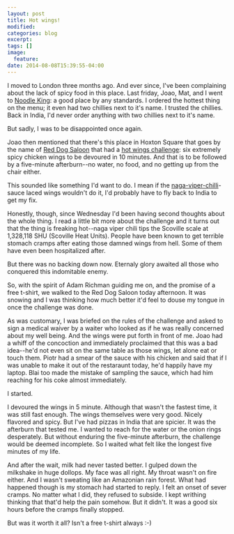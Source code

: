 ```yaml
---
layout: post
title: Hot wings!
modified:
categories: blog
excerpt:
tags: []
image:
  feature:
date: 2014-08-08T15:39:55-04:00
---
```

I moved to London three months ago. And ever since, I've been complaining about the lack of spicy food in this place. Last friday, Joao, Mat, and I went to [Noodle King](http://www.yelp.co.uk/biz/noodle-king-london-2): a good place by any standards. I ordered the hottest thing on the menu; it even had two chillies next to it's name. I trusted the chillies. Back in India, I'd never order anything with two chillies next to it's name.

But sadly, I was to be disappointed once again.

Joao then mentioned that there's this place in Hoxton Square that goes by the name of [Red Dog Saloon](http://www.reddogsaloon.co.uk) that had a [hot wings challenge](http://www.dailymail.co.uk/home/article-2225851/Could-handle-Naga-Viper-chilli-challenge-Chicken-dish-hot-restaurant-makes-diners-sign-waiver.html): six extremely spicy chicken wings to be devoured in 10 minutes. And that is to be followed by a five-minute afterburn--no water, no food, and no getting up from the chair either.

This sounded like something I'd want to do. I mean if the [naga-viper-chilli](http://en.wikipedia.org/wiki/Naga_Viper_pepper)-sauce laced wings wouldn't do it, I'd probably have to fly back to India to get my fix.

Honestly, though, since Wednesday I'd been having second thoughts about the whole thing. I read a little bit more about the challenge and it turns out that the thing is freaking hot--naga viper chili tips the Scoville scale at 1,328,118 SHU (Scoville Heat Units). People have been known to get terrible stomach cramps after eating those damned wings from hell. Some of them have even been hospitalized after.

But there was no backing down now. Eternaly glory awaited all those who conquered this indomitable enemy.

So, with the spirit of Adam Richman guiding me on, and the promise of a free t-shirt, we walked to the Red Dog Saloon today afternoon. It was snowing and I was thinking how much better it'd feel to douse my tongue in once the challenge was done.

As was customary, I was briefed on the rules of the challenge and asked to sign a medical waiver by a waiter who looked as if he was really concerned about my well being. And the wings were put forth in front of me. Joao had a whiff of the concoction and immediately proclaimed that this was a bad idea--he'd not even sit on the same table as those wings, let alone eat or touch them. Piotr had a smear of the sauce with his chicken and said that if I was unable to make it out of the restaraunt today, he'd happily have my laptop. Blai too made the mistake of sampling the sauce, which had him reaching for his coke almost immediately.

I started.

I devoured the wings in 5 minute. Although that wasn't the fastest time, it was still fast enough. The wings themselves were very good. Nicely flavored and spicy. But I've had pizzas in India that are spicier. It was the afterburn that tested me. I wanted to reach for the water or the onion rings desperately. But without enduring the five-minute afterburn, the challenge would be deemed incomplete. So I waited what felt like the longest five minutes of my life.

And after the wait, milk had never tasted better. I gulped down the milkshake in huge dollops. My face was all right. My throat wasn't on fire either. And I wasn't sweating like an Amazonian rain forest. What had happened though is my stomach had started to reply. I felt an onset of sever cramps. No matter what I did, they refused to subside. I kept writhing thinking that that'd help the pain somehow. But it didn't. It was a good six hours before the cramps finally stopped.

But was it worth it all? Isn't a free t-shirt always :-)

